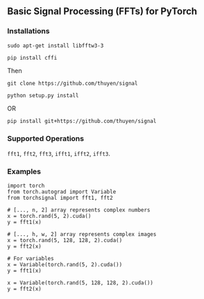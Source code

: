 ## Basic Signal Processing (FFTs) for PyTorch

### Installations
`sudo apt-get install libfftw3-3`

`pip install cffi`

Then 

`git clone https://github.com/thuyen/signal`

`python setup.py install`

OR

`pip install git+https://github.com/thuyen/signal`

### Supported Operations
`fft1`, `fft2`, `fft3`, `ifft1`, `ifft2`, `ifft3`.

### Examples
````
import torch
from torch.autograd import Variable
from torchsignal import fft1, fft2

# [..., n, 2] array represents complex numbers
x = torch.rand(5, 2).cuda()
y = fft1(x)

# [..., h, w, 2] array represents complex images
x = torch.rand(5, 128, 128, 2).cuda()
y = fft2(x)

# For variables
x = Variable(torch.rand(5, 2).cuda())
y = fft1(x)

x = Variable(torch.rand(5, 128, 128, 2).cuda())
y = fft2(x)
````
